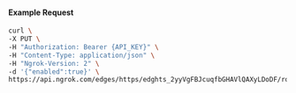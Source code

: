 <!-- Code generated for API Clients. DO NOT EDIT. -->

#### Example Request

```bash
curl \
-X PUT \
-H "Authorization: Bearer {API_KEY}" \
-H "Content-Type: application/json" \
-H "Ngrok-Version: 2" \
-d '{"enabled":true}' \
https://api.ngrok.com/edges/https/edghts_2yyVgFBJcuqfbGHAVlQAXyLDoDF/routes/edghtsrt_2yyVgIfCeNryUM0P2C7Mtz4TqAR/compression
```
